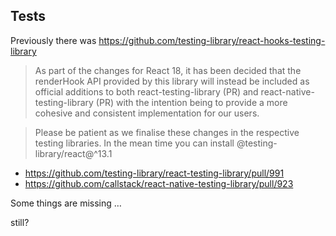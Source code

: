 ## Tests

Previously there was https://github.com/testing-library/react-hooks-testing-library

> As part of the changes for React 18, it has been decided that the renderHook API provided by this library will instead be included as official additions to both react-testing-library (PR) and react-native-testing-library (PR) with the intention being to provide a more cohesive and consistent implementation for our users.

> Please be patient as we finalise these changes in the respective testing libraries. In the mean time you can install @testing-library/react@^13.1

- https://github.com/testing-library/react-testing-library/pull/991
- https://github.com/callstack/react-native-testing-library/pull/923

Some things are missing …

still?
